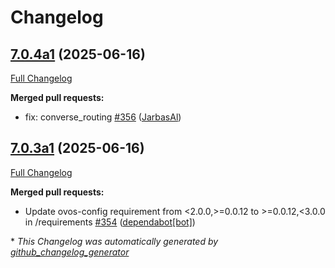 # Changelog

## [7.0.4a1](https://github.com/OpenVoiceOS/ovos-workshop/tree/7.0.4a1) (2025-06-16)

[Full Changelog](https://github.com/OpenVoiceOS/ovos-workshop/compare/7.0.3a1...7.0.4a1)

**Merged pull requests:**

- fix: converse\_routing [\#356](https://github.com/OpenVoiceOS/ovos-workshop/pull/356) ([JarbasAl](https://github.com/JarbasAl))

## [7.0.3a1](https://github.com/OpenVoiceOS/ovos-workshop/tree/7.0.3a1) (2025-06-16)

[Full Changelog](https://github.com/OpenVoiceOS/ovos-workshop/compare/7.0.2...7.0.3a1)

**Merged pull requests:**

- Update ovos-config requirement from \<2.0.0,\>=0.0.12 to \>=0.0.12,\<3.0.0 in /requirements [\#354](https://github.com/OpenVoiceOS/ovos-workshop/pull/354) ([dependabot[bot]](https://github.com/apps/dependabot))



\* *This Changelog was automatically generated by [github_changelog_generator](https://github.com/github-changelog-generator/github-changelog-generator)*
